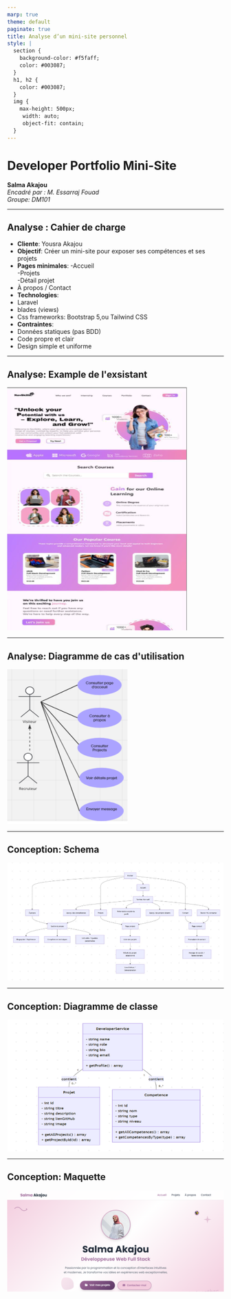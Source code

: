 ```yaml
---
marp: true
theme: default
paginate: true
title: Analyse d’un mini-site personnel
style: |
  section {
    background-color: #f5faff;
    color: #003087;
  }
  h1, h2 {
    color: #003087;
  }
  img {
    max-height: 500px;
     width: auto; 
     object-fit: contain;
  }
---
```


# Developer Portfolio Mini-Site
**Salma Akajou**  
*Encadré par : M. Essarraj Fouad*  
*Groupe: DM101*

---

## Analyse : Cahier de charge
- **Cliente**: 
Yousra Akajou
- **Objectif**: 
Créer un mini-site pour exposer ses compétences et ses projets 
- **Pages minimales**: -Accueil                                                                                     
-Projets                                                                                    
-Détail projet                                                                              
- À propos / Contact  
- **Technologies**: 
- Laravel                                                 
- blades (views)       
- Css frameworks: Bootstrap 5,ou Tailwind CSS
- **Contraintes**: 
 - Données statiques (pas BDD)                                                  
 - Code propre et clair                                                                     
 - Design simple et uniforme          


---

## Analyse: Example de l'exsistant

![Site inspirant](imgs/image1.png)

---

## Analyse: Diagramme de cas d'utilisation
![Diagramme de cas d'utilisation](imgs/image2.png)

---

## Conception: Schema

![Schema](imgs/image3.png)

---

## Conception: Diagramme de classe

![Diagramme de classe](imgs/image4.png)

---

## Conception: Maquette

![Maquette](imgs/image5.png)